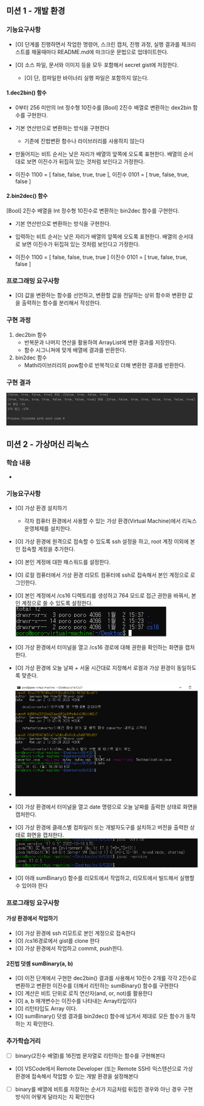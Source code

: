 ## 미션 1 - 개발 환경

### 기능요구사항

- [O] 단계를 진행하면서 작업한 명령어, 스크린 캡처, 진행 과정, 실행 결과를 체크리스트를 채울때마다 README.md에 마크다운 문법으로 업데이트한다.

- [O] 소스 파일, 문서와 이미지 등을 모두 포함해서 secret gist에 저장한다.

  - [O] 단, 컴파일한 바이너리 실행 파일은 포함하지 않는다.

#### 1.dec2bin() 함수
- 0부터 256 미만의 Int 정수형 10진수를 [Bool] 2진수 배열로 변환하는 dex2bin 함수를 구현한다.
- 기본 연산만으로 변환하는 방식을 구현한다
  - 기존에 진법변환 함수나 라이브러리를 사용하지 않는다
- 만들어지는 비트 순서는 낮은 자리가 배열의 앞쪽에 오도록 표현한다. 배열의 순서대로 보면 이진수가 뒤집혀 있는 것처럼 보인다고 가정한다.

- 이진수 1100 = [ false, false, true, true ], 이진수 0101 = [ true, false, true, false ]

#### 2.bin2dec() 함수
[Bool] 2진수 배열을 Int 정수형 10진수로 변환하는 bin2dec 함수를 구현한다.

- 기본 연산만으로 변환하는 방식을 구현한다.
- 입력하는 비트 순서는 낮은 자리가 배열의 앞쪽에 오도록 표현한다. 배열의 순서대로 보면 이진수가 뒤집혀 있는 것처럼 보인다고 가정한다.

- 이진수 1100 = [ false, false, true, true ] 이진수 0101 = [ true, false, true, false ]

### 프로그래밍 요구사항
- [O] 값을 변환하는 함수를 선언하고, 변환할 값을 전달하는 상위 함수와 변환한 값을 출력하는 함수를 분리해서 작성한다.

### 구현 과정
1. dec2bin 함수
   - 반복문과 나머지 연산을 활용하여 ArrayList에 변환 결과를 저장한다.
   - 함수 시그니쳐에 맞게 배열에 결과를 반환한다.
2. bin2dec 함수
   - Math라이브러리의 pow함수로 반복적으로 더해 변환한 결과를 반환한다.

### 구현 결과

![result1.png](result1.png)

## 미션 2 - 가상머신 리눅스
### 학습 내용
- 
### 기능요구사항
- [O] 가상 환경 설치하기
  - 각자 컴퓨터 환경에서 사용할 수 있는 가상 환경(Virtual Machine)에서 리눅스 운영체제를 설치한다.

- [O] 가상 환경에 원격으로 접속할 수 있도록 ssh 설정을 하고, root 계정 이외에 본인 접속할 계정을 추가한다.
- [O] 본인 계정에 대한 패스워드를 설정한다.
- [O] 로컬 컴퓨터에서 가상 환경 리모트 컴퓨터에 ssh로 접속해서 본인 계정으로 로그인한다.
- [O] 본인 계정에서 /cs16 디렉토리를 생성하고 764 모드로 접근 권한을 바꿔서, 본인 계정으로 쓸 수 있도록 설정한다.
![img_1.png](img_1.png)
- [O] 가상 환경에서 터미널을 열고 /cs16 경로에 대해 권한을 확인하는 화면을 캡처한다.
- [O] 가상 환경에 오늘 날짜 + 서울 시간대로 지정해서 로컬과 가상 환경이 동일하도록 맞춘다.
- ![img.png](img.png)
- [O] 가상 환경에서 터미널을 열고 date 명령으로 오늘 날짜를 출력한 상태로 화면을 캡처한다.
- [O] 가상 환경에 클래스별 컴파일러 또는 개발자도구를 설치하고 버전을 출력한 상태로 화면을 캡처한다.
![img_2.png](img_2.png)
- [O] 아래 sumBinary() 함수를 리모트에서 작업하고, 리모트에서 빌드해서 실행할 수 있어야 한다

### 프로그래밍 요구사항
#### 가상 환경에서 작업하기
- [O] 가상 환경에 ssh 리모트로 본인 계정으로 접속한다
- [O] /cs16경로에서 gist를 clone 한다
- [O] 가상 환경에서 작업하고 commit, push한다.
#### 2진법 덧셈 sumBinary(a, b)
- [O] 이전 단계에서 구현한 dec2bin() 결과를 사용해서 10진수 2개를 각각 2진수로 변환하고 변환한 이진수를 더해서 리턴하는 sumBinary() 함수를 구현한다
- [O] 계산은 비트 단위로 로직 연산자(and, or, not)를 활용한다
- [O] a, b 매개변수는 이진수를 나타내는 Array<Boolean>타입이다
- [O] 리턴타입도 Array<Boolean> 이다.
- [O] sumBinary() 덧셈 결과를 bin2dec() 함수에 넘겨서 제대로 모든 함수가 동작하는 지 확인한다.

### 추가학습거리
- [ ] binary(2진수 배열)를 16진법 문자열로 리턴하는 함수를 구현해본다
- [O] VSCode에서 Remote Developer (또는 Remote SSH) 익스텐션으로 가상 환경에 접속해서 작업할 수 있는 개발 환경을 설정해본다
- [ ] binary를 배열에 비트를 저장하는 순서가 지금처럼 뒤집힌 경우와 아닌 경우 구현 방식이 어떻게 달라지는 지 확인한다
